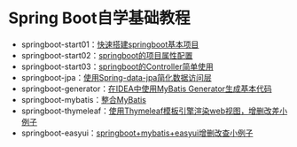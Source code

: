 # Spring Boot自学基础教程

- springboot-start01：[快速搭建springboot基本项目](https://github.com/luopengfei3000/springboot-modules/tree/master/springboot-start01)
- springboot-start02：[springboot的项目属性配置](https://github.com/luopengfei3000/springboot-modules/tree/master/springboot-start02)
- springboot-start03：[springboot的Controller简单使用](https://github.com/luopengfei3000/springboot-modules/tree/master/springboot-start03)
- springboot-jpa：[使用Spring-data-jpa简化数据访问层](https://github.com/luopengfei3000/springboot-modules/tree/master/springboot-start04)
- springboot-generator：[在IDEA中使用MyBatis Generator生成基本代码](https://github.com/luopengfei3000/springboot-modules/tree/master/springboot-generator)
- springboot-mybatis：[整合MyBatis](https://github.com/luopengfei3000/springboot-modules/tree/master/springboot-mybatis)
- springboot-thymeleaf：[使用Thymeleaf模板引擎渲染web视图，增删改差小例子](https://github.com/luopengfei3000/springboot-modules/tree/master/springboot-thymeleaf)
- springboot-easyui：[springboot+mybatis+easyui增删改查小例子](https://github.com/luopengfei3000/springboot-modules/tree/master/springboot-easyui)

